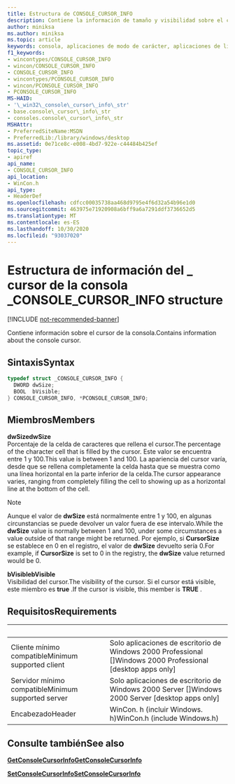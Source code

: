 ```yaml
---
title: Estructura de CONSOLE_CURSOR_INFO
description: Contiene la información de tamaño y visibilidad sobre el cursor de la consola.
author: miniksa
ms.author: miniksa
ms.topic: article
keywords: consola, aplicaciones de modo de carácter, aplicaciones de línea de comandos, aplicaciones de terminal, API de consola
f1_keywords:
- wincontypes/CONSOLE_CURSOR_INFO
- wincon/CONSOLE_CURSOR_INFO
- CONSOLE_CURSOR_INFO
- wincontypes/PCONSOLE_CURSOR_INFO
- wincon/PCONSOLE_CURSOR_INFO
- PCONSOLE_CURSOR_INFO
MS-HAID:
- '\_win32\_console\_cursor\_info\_str'
- base.console\_cursor\_info\_str
- consoles.console\_cursor\_info\_str
MSHAttr:
- PreferredSiteName:MSDN
- PreferredLib:/library/windows/desktop
ms.assetid: 0e71ce8c-e008-4bd7-922e-c44484b425ef
topic_type:
- apiref
api_name:
- CONSOLE_CURSOR_INFO
api_location:
- WinCon.h
api_type:
- HeaderDef
ms.openlocfilehash: cdfcc00035738aa468d9795e4f6d32a54b96e1d0
ms.sourcegitcommit: 463975e71920908a6bff9a6a7291ddf3736652d5
ms.translationtype: MT
ms.contentlocale: es-ES
ms.lasthandoff: 10/30/2020
ms.locfileid: "93037020"
---
```

# <a name="console_cursor_info-structure"></a><span data-ttu-id="5a12a-104">Estructura de información del \_ cursor de la consola \_</span><span class="sxs-lookup"><span data-stu-id="5a12a-104">CONSOLE\_CURSOR\_INFO structure</span></span>

[!INCLUDE [not-recommended-banner](./includes/not-recommended-banner.md)]

<span data-ttu-id="5a12a-105">Contiene información sobre el cursor de la consola.</span><span class="sxs-lookup"><span data-stu-id="5a12a-105">Contains information about the console cursor.</span></span>

## <a name="syntax"></a><span data-ttu-id="5a12a-106">Sintaxis</span><span class="sxs-lookup"><span data-stu-id="5a12a-106">Syntax</span></span>

```C
typedef struct _CONSOLE_CURSOR_INFO {
  DWORD dwSize;
  BOOL  bVisible;
} CONSOLE_CURSOR_INFO, *PCONSOLE_CURSOR_INFO;
```

## <a name="members"></a><span data-ttu-id="5a12a-107">Miembros</span><span class="sxs-lookup"><span data-stu-id="5a12a-107">Members</span></span>

<span data-ttu-id="5a12a-108">**dwSize**</span><span class="sxs-lookup"><span data-stu-id="5a12a-108">**dwSize**</span></span>  
<span data-ttu-id="5a12a-109">Porcentaje de la celda de caracteres que rellena el cursor.</span><span class="sxs-lookup"><span data-stu-id="5a12a-109">The percentage of the character cell that is filled by the cursor.</span></span> <span data-ttu-id="5a12a-110">Este valor se encuentra entre 1 y 100.</span><span class="sxs-lookup"><span data-stu-id="5a12a-110">This value is between 1 and 100.</span></span> <span data-ttu-id="5a12a-111">La apariencia del cursor varía, desde que se rellena completamente la celda hasta que se muestra como una línea horizontal en la parte inferior de la celda.</span><span class="sxs-lookup"><span data-stu-id="5a12a-111">The cursor appearance varies, ranging from completely filling the cell to showing up as a horizontal line at the bottom of the cell.</span></span>

> [!NOTE]
><span data-ttu-id="5a12a-112">Aunque el valor de **dwSize** está normalmente entre 1 y 100, en algunas circunstancias se puede devolver un valor fuera de ese intervalo.</span><span class="sxs-lookup"><span data-stu-id="5a12a-112">While the **dwSize** value is normally between 1 and 100, under some circumstances a value outside of that range might be returned.</span></span> <span data-ttu-id="5a12a-113">Por ejemplo, si **CursorSize** se establece en 0 en el registro, el valor de **dwSize** devuelto sería 0.</span><span class="sxs-lookup"><span data-stu-id="5a12a-113">For example, if **CursorSize** is set to 0 in the registry, the **dwSize** value returned would be 0.</span></span>

 <span data-ttu-id="5a12a-114">**bVisible**</span><span class="sxs-lookup"><span data-stu-id="5a12a-114">**bVisible**</span></span>  
<span data-ttu-id="5a12a-115">Visibilidad del cursor.</span><span class="sxs-lookup"><span data-stu-id="5a12a-115">The visibility of the cursor.</span></span> <span data-ttu-id="5a12a-116">Si el cursor está visible, este miembro es **true** .</span><span class="sxs-lookup"><span data-stu-id="5a12a-116">If the cursor is visible, this member is **TRUE** .</span></span>

## <a name="requirements"></a><span data-ttu-id="5a12a-117">Requisitos</span><span class="sxs-lookup"><span data-stu-id="5a12a-117">Requirements</span></span>

| &nbsp; | &nbsp; |
|-|-|
| <span data-ttu-id="5a12a-118">Cliente mínimo compatible</span><span class="sxs-lookup"><span data-stu-id="5a12a-118">Minimum supported client</span></span> | <span data-ttu-id="5a12a-119">Solo aplicaciones de escritorio de Windows 2000 Professional \[\]</span><span class="sxs-lookup"><span data-stu-id="5a12a-119">Windows 2000 Professional \[desktop apps only\]</span></span> |
| <span data-ttu-id="5a12a-120">Servidor mínimo compatible</span><span class="sxs-lookup"><span data-stu-id="5a12a-120">Minimum supported server</span></span> | <span data-ttu-id="5a12a-121">Solo aplicaciones de escritorio de Windows 2000 Server \[\]</span><span class="sxs-lookup"><span data-stu-id="5a12a-121">Windows 2000 Server \[desktop apps only\]</span></span> |
| <span data-ttu-id="5a12a-122">Encabezado</span><span class="sxs-lookup"><span data-stu-id="5a12a-122">Header</span></span> | <span data-ttu-id="5a12a-123">WinCon. h (incluir Windows. h)</span><span class="sxs-lookup"><span data-stu-id="5a12a-123">WinCon.h (include Windows.h)</span></span> |

## <a name="see-also"></a><span data-ttu-id="5a12a-124">Consulte también</span><span class="sxs-lookup"><span data-stu-id="5a12a-124">See also</span></span>

[<span data-ttu-id="5a12a-125">**GetConsoleCursorInfo**</span><span class="sxs-lookup"><span data-stu-id="5a12a-125">**GetConsoleCursorInfo**</span></span>](getconsolecursorinfo.md)

[<span data-ttu-id="5a12a-126">**SetConsoleCursorInfo**</span><span class="sxs-lookup"><span data-stu-id="5a12a-126">**SetConsoleCursorInfo**</span></span>](setconsolecursorinfo.md)
